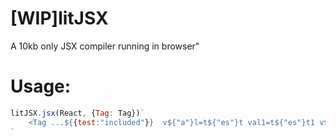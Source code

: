 # [WIP]litJSX

A 10kb only JSX compiler running in browser"

# Usage: 
```js        
litJSX.jsx(React, {Tag: Tag})`
    <Tag ...${{test:"included"}}  v${"a"}l=t${"es"}t val1=t${"es"}t1 v${"a"}l2=test2/>
`
```
